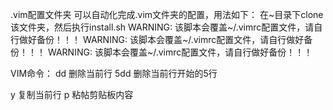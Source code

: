 .vim配置文件夹
可以自动化完成.vim文件夹的配置，用法如下：
在~目录下clone该文件夹，然后执行install.sh
WARNING: 该脚本会覆盖~/.vimrc配置文件，请自行做好备份！！！
WARNING: 该脚本会覆盖~/.vimrc配置文件，请自行做好备份！！！
WARNING: 该脚本会覆盖~/.vimrc配置文件，请自行做好备份！！！



VIM命令：
dd	删除当前行
5dd	删除当前行开始的5行

y 复制当前行
p 粘帖剪贴板内容
